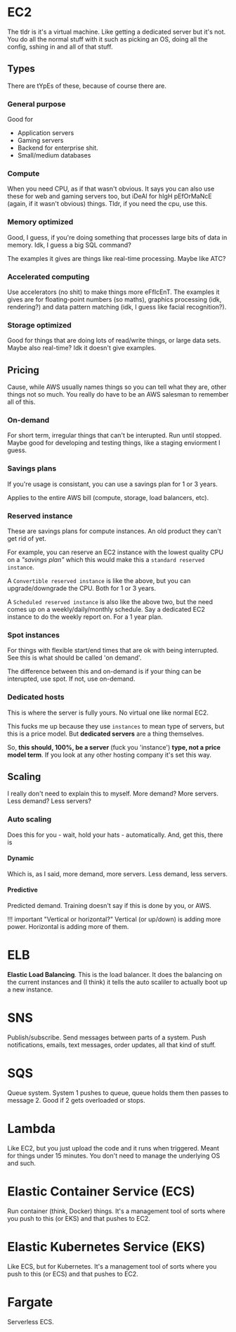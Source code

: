 # EC2

The tldr is it's a virtual machine. Like getting a dedicated server but it's not. You do all the normal stuff with it such as picking an OS, doing all the config, sshing in and all of that stuff.

## Types

There are tYpEs of these, because of course there are.

### General purpose

Good for 

* Application servers
* Gaming servers
* Backend for enterprise shit.
* Small/medium databases

### Compute

When you need CPU, as if that wasn't obvious. It says you can also use these for web and gaming servers too, but iDeAl for hIgH pEfOrMaNcE (again, if it wasn't obvious) things. Tldr, if you need the cpu, use this.

### Memory optimized

Good, I guess, if you're doing something that processes large bits of data in memory. Idk, I guess a big SQL command?

The examples it gives are things like real-time processing. Maybe like ATC?

### Accelerated computing

Use accelerators (no shit) to make things more eFfIcEnT. The examples it gives are for floating-point numbers (so maths), graphics processing (idk, rendering?) and data pattern matching (idk, I guess like facial recognition?).

### Storage optimized

Good for things that are doing lots of read/write things, or large data sets. Maybe also real-time? Idk it doesn't give examples.

## Pricing

Cause, while AWS usually names things so you can tell what they are, other things not so much. You really do have to be an AWS salesman to remember all of this.

### On-demand

For short term, irregular things that can't be interupted. Run until stopped. Maybe good for developing and testing things, like a staging enviorment I guess.

### Savings plans

If you're usage is consistant, you can use a savings plan for 1 or 3 years.

Applies to the entire AWS bill (compute, storage, load balancers, etc).

### Reserved instance

These are savings plans for compute instances. An old product they can't get rid of yet.

For example, you can reserve an EC2 instance with the lowest quality CPU on a _"savings plan"_ which this would make this a `standard reserved instance`.

A `Convertible reserved instance` is like the above, but you can upgrade/downgrade the CPU. Both for 1 or 3 years.

A `Scheduled reserved instance` is also like the above two, but the need comes up on a weekly/daily/monthly schedule. Say a dedicated EC2 instance to do the weekly report on. For a 1 year plan.

### Spot instances

For things with flexible start/end times that are ok with being interrupted. See this is what should be called 'on demand'.

The difference between this and on-demand is if your thing can be interupted, use spot. If not, use on-demand.

### Dedicated hosts

This is where the server is fully yours. No virtual one like normal EC2.

This fucks me up because they use `instances` to mean type of servers, but this is a price model. But **dedicated servers** are a thing themselves.

So, **this should, 100%, be a server** (fuck you 'instance') **type, not a price model term**. If you look at any other hosting company it's set this way.

## Scaling

I really don't need to explain this to myself. More demand? More servers. Less demand? Less servers?

### Auto scaling

Does this for you - wait, hold your hats - automatically. And, get this, there is

#### Dynamic

Which is, as I said, more demand, more servers. Less demand, less servers.

#### Predictive

Predicted demand. Training doesn't say if this is done by you, or AWS.

!!! important "Vertical or horizontal?"
    Vertical (or up/down) is adding more power. Horizontal is adding more of them.

# ELB

**Elastic Load Balancing**. This is the load balancer. It does the balancing on the current instances and (I think) it tells the auto scaliler to actually boot up a new instance.

# SNS

Publish/subscribe. Send messages between parts of a system. Push notifications, emails, text messages, order updates, all that kind of stuff.

# SQS

Queue system. System 1 pushes to queue, queue holds them then passes to message 2. Good if 2 gets overloaded or stops.

# Lambda

Like EC2, but you just upload the code and it runs when triggered. Meant for things under 15 minutes. You don't need to manage the underlying OS and such.

# Elastic Container Service (ECS)

Run container (think, Docker) things. It's a management tool of sorts where you push to this (or EKS) and that pushes to EC2.

# Elastic Kubernetes Service (EKS)

Like ECS, but for Kubernetes. It's a management tool of sorts where you push to this (or ECS) and that pushes to EC2.

# Fargate

Serverless ECS.